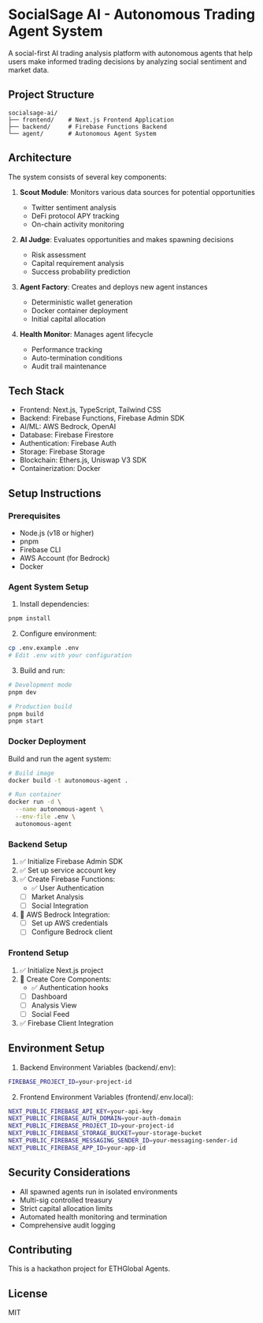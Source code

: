 # SocialSage AI - Autonomous Trading Agent System

A social-first AI trading analysis platform with autonomous agents that help users make informed trading decisions by analyzing social sentiment and market data.

## Project Structure
```
socialsage-ai/
├── frontend/    # Next.js Frontend Application
├── backend/     # Firebase Functions Backend
└── agent/       # Autonomous Agent System
```

## Architecture

The system consists of several key components:

1. **Scout Module**: Monitors various data sources for potential opportunities
   - Twitter sentiment analysis
   - DeFi protocol APY tracking
   - On-chain activity monitoring

2. **AI Judge**: Evaluates opportunities and makes spawning decisions
   - Risk assessment
   - Capital requirement analysis
   - Success probability prediction

3. **Agent Factory**: Creates and deploys new agent instances
   - Deterministic wallet generation
   - Docker container deployment
   - Initial capital allocation

4. **Health Monitor**: Manages agent lifecycle
   - Performance tracking
   - Auto-termination conditions
   - Audit trail maintenance

## Tech Stack
- Frontend: Next.js, TypeScript, Tailwind CSS
- Backend: Firebase Functions, Firebase Admin SDK
- AI/ML: AWS Bedrock, OpenAI
- Database: Firebase Firestore
- Authentication: Firebase Auth
- Storage: Firebase Storage
- Blockchain: Ethers.js, Uniswap V3 SDK
- Containerization: Docker

## Setup Instructions

### Prerequisites
- Node.js (v18 or higher)
- pnpm
- Firebase CLI
- AWS Account (for Bedrock)
- Docker

### Agent System Setup

1. Install dependencies:
```bash
pnpm install
```

2. Configure environment:
```bash
cp .env.example .env
# Edit .env with your configuration
```

3. Build and run:
```bash
# Development mode
pnpm dev

# Production build
pnpm build
pnpm start
```

### Docker Deployment

Build and run the agent system:
```bash
# Build image
docker build -t autonomous-agent .

# Run container
docker run -d \
  --name autonomous-agent \
  --env-file .env \
  autonomous-agent
```

### Backend Setup
1. ✅ Initialize Firebase Admin SDK
2. ✅ Set up service account key
3. ✅ Create Firebase Functions:
   - ✅ User Authentication
   - [ ] Market Analysis
   - [ ] Social Integration
4. 🚧 AWS Bedrock Integration:
   - [ ] Set up AWS credentials
   - [ ] Configure Bedrock client

### Frontend Setup
1. ✅ Initialize Next.js project
2. 🚧 Create Core Components:
   - ✅ Authentication hooks
   - [ ] Dashboard
   - [ ] Analysis View
   - [ ] Social Feed
3. ✅ Firebase Client Integration

## Environment Setup

1. Backend Environment Variables (backend/.env):
```bash
FIREBASE_PROJECT_ID=your-project-id
```

2. Frontend Environment Variables (frontend/.env.local):
```bash
NEXT_PUBLIC_FIREBASE_API_KEY=your-api-key
NEXT_PUBLIC_FIREBASE_AUTH_DOMAIN=your-auth-domain
NEXT_PUBLIC_FIREBASE_PROJECT_ID=your-project-id
NEXT_PUBLIC_FIREBASE_STORAGE_BUCKET=your-storage-bucket
NEXT_PUBLIC_FIREBASE_MESSAGING_SENDER_ID=your-messaging-sender-id
NEXT_PUBLIC_FIREBASE_APP_ID=your-app-id
```

## Security Considerations

- All spawned agents run in isolated environments
- Multi-sig controlled treasury
- Strict capital allocation limits
- Automated health monitoring and termination
- Comprehensive audit logging

## Contributing
This is a hackathon project for ETHGlobal Agents.

## License
MIT
